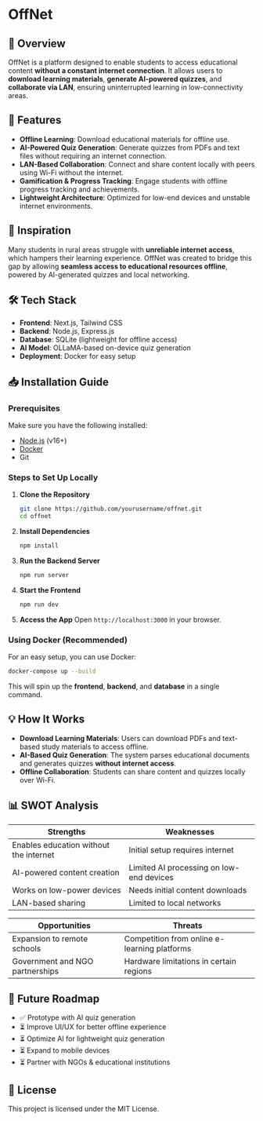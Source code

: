 # OffNet

## 📌 Overview
OffNet is a platform designed to enable students to access educational content **without a constant internet connection**. It allows users to **download learning materials**, **generate AI-powered quizzes**, and **collaborate via LAN**, ensuring uninterrupted learning in low-connectivity areas.

## 🎯 Features
- **Offline Learning**: Download educational materials for offline use.
- **AI-Powered Quiz Generation**: Generate quizzes from PDFs and text files without requiring an internet connection.
- **LAN-Based Collaboration**: Connect and share content locally with peers using Wi-Fi without the internet.
- **Gamification & Progress Tracking**: Engage students with offline progress tracking and achievements.
- **Lightweight Architecture**: Optimized for low-end devices and unstable internet environments.

## 🚀 Inspiration
Many students in rural areas struggle with **unreliable internet access**, which hampers their learning experience. OffNet was created to bridge this gap by allowing **seamless access to educational resources offline**, powered by AI-generated quizzes and local networking.

## 🛠️ Tech Stack
- **Frontend**: Next.js, Tailwind CSS
- **Backend**: Node.js, Express.js
- **Database**: SQLite (lightweight for offline access)
- **AI Model**: OLLaMA-based on-device quiz generation
- **Deployment**: Docker for easy setup

## 📥 Installation Guide
### Prerequisites
Make sure you have the following installed:
- [Node.js](https://nodejs.org/) (v16+)
- [Docker](https://www.docker.com/)
- Git

### Steps to Set Up Locally
1. **Clone the Repository**
   ```sh
   git clone https://github.com/yourusername/offnet.git
   cd offnet
   ```

2. **Install Dependencies**
   ```sh
   npm install
   ```

3. **Run the Backend Server**
   ```sh
   npm run server
   ```

4. **Start the Frontend**
   ```sh
   npm run dev
   ```

5. **Access the App**
   Open `http://localhost:3000` in your browser.

### Using Docker (Recommended)
For an easy setup, you can use Docker:
```sh
docker-compose up --build
```
This will spin up the **frontend**, **backend**, and **database** in a single command.

## 💡 How It Works
- **Download Learning Materials**: Users can download PDFs and text-based study materials to access offline.
- **AI-Based Quiz Generation**: The system parses educational documents and generates quizzes **without internet access**.
- **Offline Collaboration**: Students can share content and quizzes locally over Wi-Fi.

## 📊 SWOT Analysis
| Strengths  | Weaknesses  |
|------------|-------------|
| Enables education without the internet | Initial setup requires internet |
| AI-powered content creation | Limited AI processing on low-end devices |
| Works on low-power devices | Needs initial content downloads |
| LAN-based sharing | Limited to local networks |

| Opportunities | Threats |
|-------------|-------------|
| Expansion to remote schools | Competition from online e-learning platforms |
| Government and NGO partnerships | Hardware limitations in certain regions |

## 🎯 Future Roadmap
- ✅ Prototype with AI quiz generation
- ⏳ Improve UI/UX for better offline experience
- ⏳ Optimize AI for lightweight quiz generation
- ⏳ Expand to mobile devices
- ⏳ Partner with NGOs & educational institutions

## 📜 License
This project is licensed under the MIT License.
